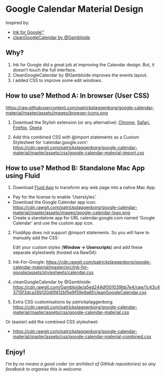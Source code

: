 # Google Calendar Material Design

Inspired by:
- [Ink for Google™](https://chrome.google.com/webstore/detail/ink-for-google/hmanckoiohnlgdommlcckcflkmllobgj)
- [cleanGoogleCalendar by @Gambloide](https://gist.github.com/Gambloide/a5ed244df001039bb7e4)

## Why?

1. Ink for Google did a great job at improving the Calendar design. But, it doesn’t touch the full interface.
2. CleanGoogleCalendar by @Gambloide improves the events layout.
3. I added CSS to improve some edit windows.

## How to use? Method A: In browser (User CSS)

https://raw.githubusercontent.com/patrickplaggenborg/google-calendar-material/master/assets/images/browser-icons.png

1. Download the Stylish extension (or any alternative):
 [Chrome](https://chrome.google.com/webstore/detail/fjnbnpbmkenffdnngjfgmeleoegfcffe), [Safari](http://sobolev.us/stylish/), 
[Firefox](https://addons.mozilla.org/en-US/firefox/addon/stylish/?src=external-userstyleshome), 
[Opera](https://addons.opera.com/extensions/details/stylish/)

2. Add this combined CSS with @import statements as a Custom Stylesheet for ‘calendar.google.com’:
https://cdn.rawgit.com/patrickplaggenborg/google-calendar-material/master/assets/css/google-calendar-material-import.css

## How to use? Method B: Standalone Mac App using Fluid

1. Download [Fluid App](http://fluidapp.com) to transform any web page into a native Mac App.

  * Pay for the license to enable ‘Userstyles’.
  * Download the Google Calendar app icon: https://cdn.rawgit.com/patrickplaggenborg/google-calendar-material/master/assets/images/google-calendar-logo.png
  * Create a standalone app for URL calendar.google.com named ‘Google Calendar’ and use the custom app icon.

2. FluidApp does not support @import statements. So you will have to manually add the CSS:

   Edit your custom styles (**Window → Userscripts**) and add these separate stylesheets (hosted via RawGit):

  1. Ink-For-Google: https://cdn.rawgit.com/patrickplaggenborg/google-calendar-material/master/src/ink-for-google/assets/stylesheets/calendar.css
  2. cleanGoogleCalendar by @Gambloide: https://cdn.rawgit.com/Gambloide/a5ed244df001039bb7e4/raw/1c43c43715f3dca26b120d0f412bf5e9f59e9a6f/cleanGoogleCalendar.css
  3. Extra CSS customisations by patrickplaggenborg: https://cdn.rawgit.com/patrickplaggenborg/google-calendar-material/master/assets/css/google-calendar-material.css

   Or (easier) add the combined CSS stylesheet:

  * https://cdn.rawgit.com/patrickplaggenborg/google-calendar-material/master/assets/css/google-calendar-material-combined.css


## Enjoy!

*I’m by no means a good coder (or architect of GitHub repositories) so any feedback to organise this is welcome*.
